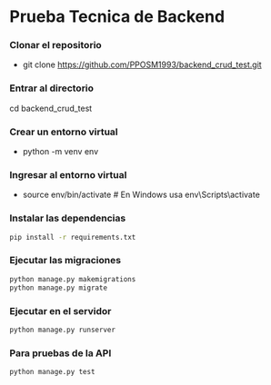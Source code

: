 # Prueba Tecnica de Backend

### Clonar el repositorio
- git clone https://github.com/PPOSM1993/backend_crud_test.git

### Entrar al directorio

cd backend_crud_test

### Crear un entorno virtual
- python -m venv env


### Ingresar al entorno virtual
- source env/bin/activate  # En Windows usa env\Scripts\activate


### Instalar las dependencias

```bash
pip install -r requirements.txt
```

### Ejecutar las migraciones

```bash
python manage.py makemigrations
python manage.py migrate
```

### Ejecutar en el servidor
```bash
python manage.py runserver
```

### Para pruebas de la API
```bash
python manage.py test
```